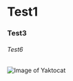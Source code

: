 # Test1
### Test3
###### Test6

![Image of Yaktocat](https://octodex.github.com/images/yaktocat.png)

